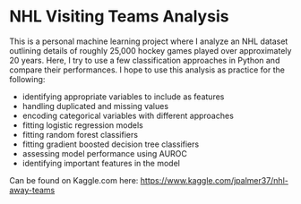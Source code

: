 # NHL Visiting Teams Analysis

This is a personal machine learning project where I analyze an NHL dataset outlining details of roughly 25,000 hockey games played over approximately 20 years. Here, I try to use a few classification approaches in Python and compare their performances. I hope to use this analysis as practice for the following: 

- identifying appropriate variables to include as features
- handling duplicated and missing values 
- encoding categorical variables with different approaches
- fitting logistic regression models
- fitting random forest classifiers
- fitting gradient boosted decision tree classifiers
- assessing model performance using AUROC
- identifying important features in the model 

Can be found on Kaggle.com here: https://www.kaggle.com/jpalmer37/nhl-away-teams
